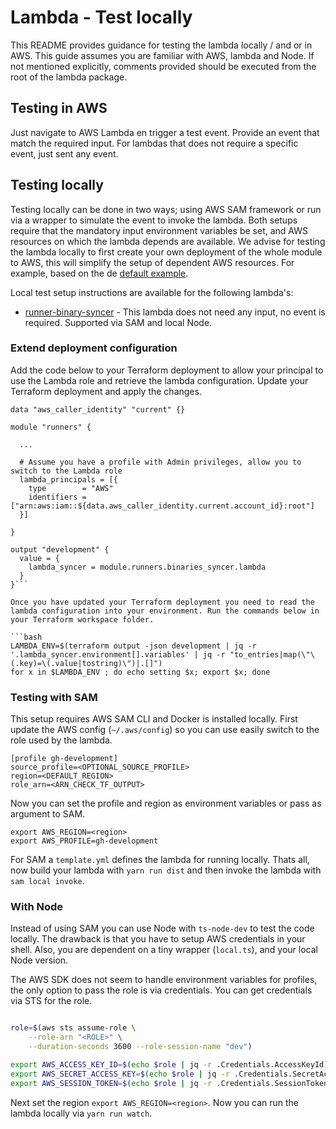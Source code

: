 # Lambda - Test locally

This README provides guidance for testing the lambda locally / and or in AWS. This guide assumes you are familiar with AWS, lambda and Node. If not mentioned explicitly, comments provided should be executed from the root of the lambda package.

## Testing in AWS

Just navigate to AWS Lambda en trigger a test event. Provide an event that match the required input. For lambdas that does not require a specific event, just sent any event.


## Testing locally

Testing locally can be done in two ways; using AWS SAM framework or run via a wrapper to simulate the event to invoke the lambda. Both setups require that the mandatory input environment variables be set, and AWS resources on which the lambda depends are available. We advise for testing the lambda locally to first create your own deployment of the whole module to AWS, this will simplify the setup of dependent AWS resources. For example, based on the de [default example](../../../../examples/default/).

Local test setup instructions are available for the following lambda's:

- [runner-binary-syncer](./moduele/../../modules/runner-binaries-syncer/lambdas/runner-binaries-syncer) - This lambda does not need any input, no event is required. Supported via SAM and local Node.

### Extend deployment configuration

Add the code below to your Terraform deployment to allow your principal to use the Lambda role and retrieve the lambda configuration. Update your Terraform deployment and apply the changes.

```hcl
data "aws_caller_identity" "current" {}

module "runners" {
  
  ...

  # Assume you have a profile with Admin privileges, allow you to switch to the Lambda role
  lambda_principals = [{
    type        = "AWS"
    identifiers = ["arn:aws:iam::${data.aws_caller_identity.current.account_id}:root"]
  }]

}

output "development" {
  value = {
    lambda_syncer = module.runners.binaries_syncer.lambda
  }
}```

Once you have updated your Terraform deployment you need to read the lambda configuration into your environment. Run the commands below in your Terraform workspace folder.

```bash
LAMBDA_ENV=$(terraform output -json development | jq -r '.lambda_syncer.environment[].variables' | jq -r "to_entries|map(\"\(.key)=\(.value|tostring)\")|.[]")
for x in $LAMBDA_ENV ; do echo setting $x; export $x; done
```

### Testing with SAM

This setup requires AWS SAM CLI and Docker is installed locally. First update the AWS config (`~/.aws/config`) so you can use easily switch to the role used by the lambda.

```properties
[profile gh-development]
source_profile=<OPTIONAL_SOURCE_PROFILE>
region=<DEFAULT_REGION>
role_arn=<ARN_CHECK_TF_OUTPUT>
```

Now you can set the profile and region as environment variables or pass as argument to SAM.

```
export AWS_REGION=<region>
export AWS_PROFILE=gh-development
```

For SAM a `template.yml` defines the lambda for running locally. Thats all, now build your lambda with `yarn run dist` and then invoke the lambda with `sam local invoke`.


### With Node

Instead of using SAM you can use Node with `ts-node-dev` to test the code locally. The drawback is that you have to setup AWS credentials in your shell. Also, you are dependent on a tiny wrapper (`local.ts`), and your local Node version.

The AWS SDK does not seem to handle environment variables for profiles, the only option to pass the role is via credentials. You can get credentials via STS for the role.

```bash

role=$(aws sts assume-role \
    --role-arn "<ROLE>" \
    --duration-seconds 3600 --role-session-name "dev")

export AWS_ACCESS_KEY_ID=$(echo $role | jq -r .Credentials.AccessKeyId)
export AWS_SECRET_ACCESS_KEY=$(echo $role | jq -r .Credentials.SecretAccessKey)
export AWS_SESSION_TOKEN=$(echo $role | jq -r .Credentials.SessionToken)
```

Next set the region `export AWS_REGION=<region>`. Now you can run the lambda locally via `yarn run watch`.